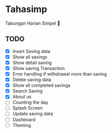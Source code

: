 # Tahasimp
Tabungan Harian Simpel 📒

## TODO
- [x] Insert Saving data
- [x] Show all savings
- [x] Show detail saving
- [x] Show saving Transaction
- [x] Error handling if withdrawal more than saving
- [x] Delete saving data
- [x] Show all completed savings
- [x] Search Saving
- [x] About us
- [ ] Counting the day
- [ ] Splash Screen
- [ ] Update saving data
- [ ] Dashboard
- [ ] Theming